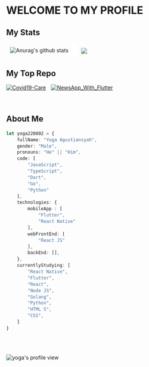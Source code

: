 # WELCOME TO MY PROFILE
## My Stats

<div style="display: flex; flex-direction: row;">
  <img align="center" src="https://github-readme-stats.vercel.app/api/top-langs/?username=yoga220802&langs_count=6&include_all_commits=true&show_icons=true&count_private=true&theme=dracula" alt="Anurag's github stats" style="margin: 10px;" />
  <img align="center" src="./assets/space.png">
  <a href="https://github.com/yoga220802/" style="margin: 10px;">
    <img align="center" src="https://github-readme-stats.vercel.app/api?username=yoga220802&theme=dracula" />
  </a>
</div>



## My Top Repo
<div style="display: flex; flex-direction: row;">
  <a href="https://github.com/yoga220802/Covid19-Care">
    <img src="https://github-readme-stats.vercel.app/api/pin/?username=yoga220802&repo=Covid19-Care&theme=dracula" alt="Covid19-Care" />
  </a>
  <img align="center" src="./assets/space.png">
  <a href="https://github.com/yoga220802/NewsApp_With_Flutter" style="margin-right: 10px;">
    <img src="https://github-readme-stats.vercel.app/api/pin/?username=yoga220802&repo=NewsApp_With_Flutter&theme=dracula" alt="NewsApp_With_Flutter" />
  </a>
</div>



<br />
<br />

## About Me

```typescript
let yoga220802 = {
    fullName: "Yoga Agustiansyah",
    gender: "Male",
    pronouns: "He" || "Him",
    code: [
        "JavaScript",
        "TypeScript",
        "Dart",
        "Go",
        "Python"
    ],
    technologies: {
        mobileApp : [
            "Flutter",
            "React Native"
        ],
        webFrontEnd: [
            "React JS"
        ],
        backEnd: [],
    },
    currentlyStudying: [
        "React Native",
        "Flutter",
        "React",
        "Node JS",
        "Golang",
        "Python",
        "HTML 5",
        "CSS",
    ]
}
```
 <br />
 <br />
 <p align="left">
  <img src="https://komarev.com/ghpvc/?username=yoga220802&label=Profile%20visiters&color=dd6387&style=for-the-badge" alt="yoga's profile view" />
  </p>
